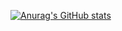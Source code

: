 [![Anurag's GitHub stats](https://github-readme-stats.vercel.app/api?username=FelipeRotermel&hide=prs,issues)](https://github.com/anuraghazra/github-readme-stats)

